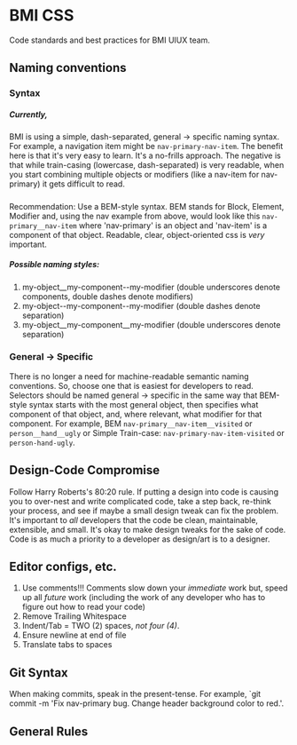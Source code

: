 # BMI CSS

Code standards and best practices for BMI UIUX team.

## Naming conventions

### Syntax

##### Currently,

BMI is using a simple, dash-separated, general -> specific naming syntax.  For example, a navigation item might be `nav-primary-nav-item`.  The benefit here is that it's very easy to learn.  It's a no-frills approach.  The negative is that while train-casing (lowercase, dash-separated) is very readable, when you start combining multiple objects or modifiers (like a nav-item for nav-primary) it gets difficult to read.

#####

Recommendation: Use a BEM-style syntax.  BEM stands for Block, Element, Modifier and, using the nav example from above, would look like this `nav-primary__nav-item` where 'nav-primary' is an object and 'nav-item' is a component of that object.  Readable, clear, object-oriented css is *very* important.

##### Possible naming styles:

1. my-object__my-component--my-modifier (double underscores denote components, double dashes denote modifiers)
2. my-object--my-component--my-modifier (double dashes denote separation)
3. my-object__my-component__my-modifier (double underscores denote separation)

### General -> Specific

There is no longer a need for machine-readable semantic naming conventions.  So, choose one that is easiest for developers to read.  Selectors should be named general -> specific in the same way that BEM-style syntax starts with the most general object, then specifies what component of that object, and, where relevant, what modifier for that component.  For example, BEM `nav-primary__nav-item__visited` or `person__hand__ugly` or Simple Train-case: `nav-primary-nav-item-visited` or `person-hand-ugly`.

## Design-Code Compromise

Follow Harry Roberts's 80:20 rule.  If putting a design into code is causing you to over-nest and write complicated code, take a step back, re-think your process, and see if maybe a small design tweak can fix the problem.  It's important to *all* developers that the code be clean, maintainable, extensible, and small.  It's okay to make design tweaks for the sake of code.  Code is as much a priority to a developer as design/art is to a designer.

## Editor configs, etc.

1. Use comments!!!  Comments slow down your *immediate* work but, speed up all *future* work (including the work of any developer who has to figure out how to read your code)
2. Remove Trailing Whitespace
3. Indent/Tab = TWO (2) spaces, *not four (4)*.
4. Ensure newline at end of file
5. Translate tabs to spaces

## Git Syntax

When making commits, speak in the present-tense.  For example, `git commit -m 'Fix nav-primary bug.  Change header background color to red.'.

## General Rules
